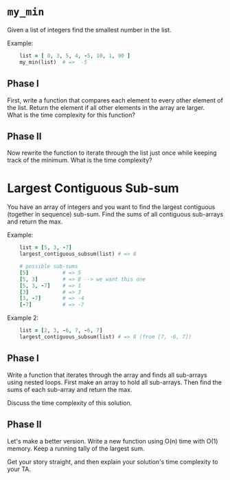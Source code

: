 # `my_min`

Given a list of integers find the smallest number in the list.

Example:

```ruby
    list = [ 0, 3, 5, 4, -5, 10, 1, 90 ]
    my_min(list)  # =>  -5
```

## Phase I  
First, write a function that compares each element to every other element of the list.  Return the element if all other elements in the array are larger.  
What is the time complexity for this function?

## Phase II
Now rewrite the function to iterate through the list just once while keeping
track of the minimum.  What is the time complexity?



# Largest Contiguous Sub-sum

You have an array of integers and you want to find the largest contiguous
(together in sequence) sub-sum. Find the sums of all contiguous sub-arrays and
return the max.

Example:

```ruby
    list = [5, 3, -7]
    largest_contiguous_subsum(list) # => 8

    # possible sub-sums
    [5]           # => 5
    [5, 3]        # => 8 --> we want this one
    [5, 3, -7]    # => 1
    [3]           # => 3
    [3, -7]       # => -4
    [-7]          # => -7
```

Example 2:

```ruby
    list = [2, 3, -6, 7, -6, 7]
    largest_contiguous_subsum(list) # => 8 (from [7, -6, 7])
```

## Phase I
Write a function that iterates through the array and finds all sub-arrays using
nested loops. First make an array to hold all sub-arrays. Then find the
sums of each sub-array and return the max.

Discuss the time complexity of this solution.

## Phase II
Let's make a better version. Write a new function using O(n) time with O(1) memory.
Keep a running tally of the largest sum.

Get your story straight, and then explain your solution's time complexity to your TA.
